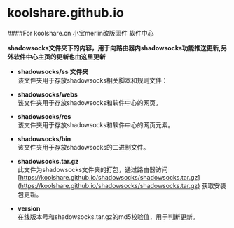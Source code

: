 # koolshare.github.io
####For koolshare.cn 小宝merlin改版固件 软件中心

<b>shadowsocks文件夹下的内容，用于向路由器内shadowsocks功能推送更新,另外软件中心主页的更新也由这里更新</b><br/>

* <b>shadowsocks/ss 文件夹 </b><br/>
该文件夹用于存放shadowsocks相关脚本和规则文件：

* <b>shadowsocks/webs</b><br/>
该文件夹用于存放shadowsocks和软件中心的网页。

* <b>shadowsocks/res</b><br/>
该文件夹用于存放shadowsocks和软件中心的网页元素。

* <b>shadowsocks/bin</b><br/>
该文件夹用于存放shadowsocks的二进制文件。

* <b>shadowsocks.tar.gz</b><br/>
此文件为shadowsocks文件夹的打包，通过路由器访问 [https://koolshare.github.io/shadowsocks/shadowsocks.tar.gz](https://koolshare.github.io/shadowsocks/shadowsocks.tar.gz) 获取安装包更新。

* <b>version</b><br/>
在线版本号和shadowsocks.tar.gz的md5校验值，用于判断更新。


